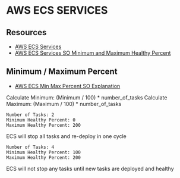 # AWS ECS SERVICES

## Resources
- [AWS ECS Services](https://docs.aws.amazon.com/AmazonECS/latest/developerguide/ecs_services.html)
- [AWS ECS Services SO Minimum and Maximum Healthy Percent](https://stackoverflow.com/questions/40731143/what-is-the-minimum-healthy-percent-and-maximum-percent-in-amazon-ecs)


## Minimum / Maximum Percent

- [AWS ECS Min Max Percent SO Explanation](https://stackoverflow.com/questions/40731143/what-is-the-minimum-healthy-percent-and-maximum-percent-in-amazon-ecs)

Calculate Minimum: (Minimum / 100) * number_of_tasks
Calculate Maximum: (Maximum / 100) * number_of_tasks

```
Number of Tasks: 2
Minimum Healthy Percent: 0
Maximum Healthy Percent: 200
```

ECS will stop all tasks and re-deploy in one cycle

```
Number of Tasks: 4
Minimum Healthy Percent: 100
Maximum Healthy Percent: 200
```

ECS will not stop any tasks until new tasks are deployed and healthy

